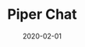 ---
title: Piper Chat
date: 2020-02-01
draft: false
description: After The Platform fails to get investors the team instead more the company focus to the video chat platform PiperChat is a video chat platform created by Dinesh Chugtai. It was originally created to improve the image quality of Elizabet Kirsipuu video chat image since her image was poor quality due to her low internet connection, which soon proves to be popular.
href: https://www.bustle.com/p/piperchat-from-silicon-valley-has-real-inspirations-that-you-can-use-today-52313
image: /img/piperchat.jpg
---